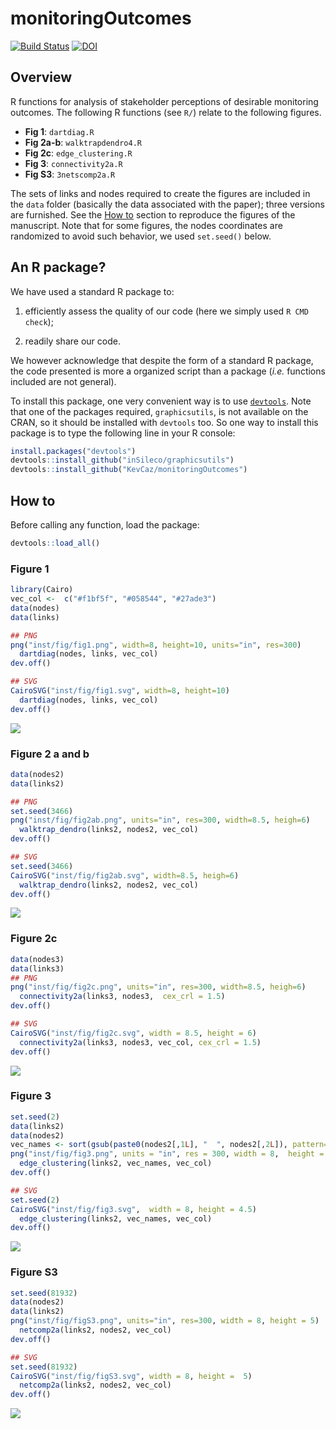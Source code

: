 # monitoringOutcomes

[![Build Status](https://travis-ci.org/KevCaz/monitoringOutcomes.svg?branch=master)](https://travis-ci.org/KevCaz/monitoringOutcomes)
[![DOI](https://zenodo.org/badge/94637265.svg)](https://zenodo.org/badge/latestdoi/94637265)


## Overview

R functions for analysis of stakeholder perceptions of desirable monitoring outcomes.
The following R functions (see `R/`) relate to the following figures.

- **Fig 1**: `dartdiag.R`
- **Fig 2a-b**: `walktrapdendro4.R`
- **Fig 2c**: `edge_clustering.R`
- **Fig 3**: `connectivity2a.R`
- **Fig S3**: `3netscomp2a.R`

The sets of links and nodes required to create the figures are included in the
`data` folder (basically the data associated with the paper); three versions
are furnished. See the [How to](#how-to) section to reproduce the figures of
the manuscript. Note that for some figures, the nodes coordinates are randomized
to avoid such behavior, we used `set.seed()` below.



## An R package?

We have used a standard R package to:

1. efficiently assess the quality of our code (here we simply used `R CMD check`);

2. readily share our code.

We however acknowledge that despite the form of a standard R package, the code
presented is more a organized script than a package (*i.e.* functions included
are not general).

To install this package, one very convenient way is to use [`devtools`](https://cran.r-project.org/web/packages/devtools/index.html).
Note that one of the packages required, `graphicsutils`, is not available on
the CRAN, so it should be installed with `devtools` too. So one way to
install this package is to type the following line in your R console:

```R
install.packages("devtools")
devtools::install_github("inSileco/graphicsutils")
devtools::install_github("KevCaz/monitoringOutcomes")
```



## How to

Before calling any function, load the package:

```R
devtools::load_all()
```

### Figure 1


```R
library(Cairo)
vec_col <-  c("#f1bf5f", "#058544", "#27ade3")
data(nodes)
data(links)

## PNG
png("inst/fig/fig1.png", width=8, height=10, units="in", res=300)
  dartdiag(nodes, links, vec_col)
dev.off()

## SVG
CairoSVG("inst/fig/fig1.svg", width=8, height=10)
  dartdiag(nodes, links, vec_col)
dev.off()
```

![](inst/fig/fig1.png)


### Figure 2 a and b

```R
data(nodes2)
data(links2)

## PNG
set.seed(3466)
png("inst/fig/fig2ab.png", units="in", res=300, width=8.5, heigh=6)
  walktrap_dendro(links2, nodes2, vec_col)
dev.off()

## SVG
set.seed(3466)
CairoSVG("inst/fig/fig2ab.svg", width=8.5, heigh=6)
  walktrap_dendro(links2, nodes2, vec_col)
dev.off()
```

![](inst/fig/fig2ab.png)


### Figure 2c

```R
data(nodes3)
data(links3)
## PNG
png("inst/fig/fig2c.png", units="in", res=300, width=8.5, heigh=6)
  connectivity2a(links3, nodes3,  cex_crl = 1.5)
dev.off()

## SVG
CairoSVG("inst/fig/fig2c.svg", width = 8.5, height = 6)
  connectivity2a(links3, nodes3, vec_col, cex_crl = 1.5)
dev.off()
```

![](inst/fig/fig2c.png)


### Figure 3

```R
set.seed(2)
data(links2)
data(nodes2)
vec_names <- sort(gsub(paste0(nodes2[,1L], "  ", nodes2[,2L]), pattern= "^n", replacement = ""))
png("inst/fig/fig3.png", units = "in", res = 300, width = 8,  height = 4.5)
  edge_clustering(links2, vec_names, vec_col)
dev.off()

## SVG
set.seed(2)
CairoSVG("inst/fig/fig3.svg",  width = 8, height = 4.5)
  edge_clustering(links2, vec_names, vec_col)
dev.off()
```

![](inst/fig/fig3.png)



### Figure S3

```R
set.seed(81932)
data(nodes2)
data(links2)
png("inst/fig/figS3.png", units="in", res=300, width = 8, height = 5)
  netcomp2a(links2, nodes2, vec_col)
dev.off()

## SVG
set.seed(81932)
CairoSVG("inst/fig/figS3.svg", width = 8, height =  5)
  netcomp2a(links2, nodes2, vec_col)
dev.off()
```

![](inst/fig/figS3.png)
